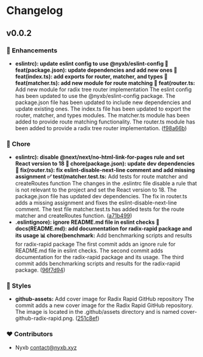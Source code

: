 # Changelog


## v0.0.2


### 🚀 Enhancements

  - **eslintrc): update eslint config to use @nyxb/eslint-config 🎉 feat(package.json): update dependencies and add new ones 🎉 feat(index.ts): add exports for router, matcher, and types 🎉 feat(matcher.ts): add new module for route matching 🎉 feat(router.ts:** Add new module for radix tree router implementation The eslint config has been updated to use the @nyxb/eslint-config package. The package.json file has been updated to include new dependencies and update existing ones. The index.ts file has been updated to export the router, matcher, and types modules. The matcher.ts module has been added to provide route matching functionality. The router.ts module has been added to provide a radix tree router implementation. ([f98a66b](https://github.com/nyxblabs/radix-rapid/commit/f98a66b))

### 🏡 Chore

  - **eslintrc): disable @next/next/no-html-link-for-pages rule and set React version to 18 🚀 chore(package.json): update dev dependencies 🐛 fix(router.ts): fix eslint-disable-next-line comment and add missing assignment ✅ test(matcher.test.ts:** Add tests for route matcher and createRoutes function The changes in the .eslintrc file disable a rule that is not relevant to the project and set the React version to 18. The package.json file has updated dev dependencies. The fix in router.ts adds a missing assignment and fixes the eslint-disable-next-line comment. The test file matcher.test.ts has added tests for the route matcher and createRoutes function. ([a71b499](https://github.com/nyxblabs/radix-rapid/commit/a71b499))
  - **.eslintignore): ignore README.md file in eslint checks 📝 docs(README.md): add documentation for radix-rapid package and its usage 📊 chore(benchmark:** Add benchmarking scripts and results for radix-rapid package The first commit adds an ignore rule for README.md file in eslint checks. The second commit adds documentation for the radix-rapid package and its usage. The third commit adds benchmarking scripts and results for the radix-rapid package. ([96f7d94](https://github.com/nyxblabs/radix-rapid/commit/96f7d94))

### 🎨 Styles

  - **github-assets:** Add cover image for Radix Rapid GitHub repository The commit adds a new cover image for the Radix Rapid GitHub repository. The image is located in the .github/assets directory and is named cover-github-radix-rapid.png. ([251c8ef](https://github.com/nyxblabs/radix-rapid/commit/251c8ef))

### ❤️  Contributors

- Nyxb <contact@nyxb.xyz>

